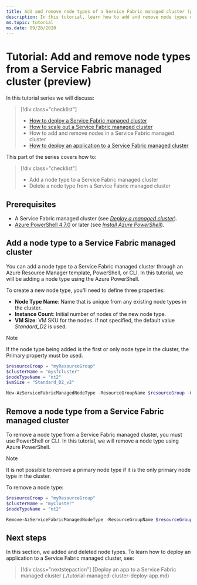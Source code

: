 ```yaml
---
title: Add and remove node types of a Service Fabric managed cluster (preview)
description: In this tutorial, learn how to add and remove node types of a Service Fabric managed cluster.
ms.topic: tutorial
ms.date: 09/28/2020
---
```


# Tutorial: Add and remove node types from a Service Fabric managed cluster (preview)

In this tutorial series we will discuss:

> [!div class="checklist"]
> * [How to deploy a Service Fabric managed cluster](tutorial-managed-cluster-deploy.md)
> * [How to scale out a Service Fabric managed cluster](tutorial-managed-cluster-scale.md)
> * How to add and remove nodes in a Service Fabric managed cluster
> * [How to deploy an application to a Service Fabric managed cluster](tutorial-managed-cluster-deploy-app.md)

This part of the series covers how to:

> [!div class="checklist"]
> * Add a node type to a Service Fabric managed cluster
> * Delete a node type from a Service Fabric managed cluster

## Prerequisites

* A Service Fabric managed cluster (see [*Deploy a managed cluster*](tutorial-managed-cluster-deploy.md)).
* [Azure PowerShell 4.7.0](https://docs.microsoft.com/powershell/azure/release-notes-azureps?view=azps-4.7.0&preserve-view=true#azservicefabric) or later (see [*Install Azure PowerShell*](https://docs.microsoft.com/powershell/azure/install-az-ps?view=azps-4.7.0&preserve-view=true)).

## Add a node type to a Service Fabric managed cluster

You can add a node type to a Service Fabric managed cluster through an Azure Resource Manager template, PowerShell, or CLI. In this tutorial, we will be adding a node type using the Azure PowerShell.

To create a new node type, you'll need to define three properties:

* **Node Type Name**: Name that is unique from any existing node types in the cluster.
* **Instance Count**: Initial number of nodes of the new node type.
* **VM Size**: VM SKU for the nodes. If not specified, the default value *Standard_D2* is used.

> [!NOTE]
> If the node type being added is the first or only node type in the cluster, the Primary property must be used.

```powershell
$resourceGroup = "myResourceGroup"
$clusterName = "mysfcluster"
$nodeTypeName = "nt2"
$vmSize = "Standard_D2_v2"

New-AzServiceFabricManagedNodeType -ResourceGroupName $resourceGroup -ClusterName $clusterName -Name $nodeTypeName -InstanceCount 3 -vmSize $vmSize
```

## Remove a node type from a Service Fabric managed cluster

To remove a node type from a Service Fabric managed cluster, you must use PowerShell or CLI. In this tutorial, we will remove a node type using Azure PowerShell.

> [!NOTE]
> It is not possible to remove a primary node type if it is the only primary node type in the cluster.  

To remove a node type:

```powershell
$resourceGroup = "myResourceGroup"
$clusterName = "myCluster"
$nodeTypeName = "nt2"

Remove-AzServiceFabricManagedNodeType -ResourceGroupName $resourceGroup -ClusterName $clusterName  -Name $nodeTypeName
```

## Next steps

 In this section, we added and deleted node types. To learn how to deploy an application to a Service Fabric managed cluster, see:

> [!div class="nextstepaction"]
> [Deploy an app to a Service Fabric managed cluster (./tutorial-managed-cluster-deploy-app.md)
